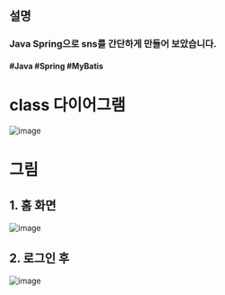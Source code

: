 ## 설명
### Java Spring으로 sns를 간단하게 만들어 보았습니다.

#### #Java #Spring #MyBatis


# class 다이어그램
![image](https://github.com/flashdragon/JavaBird/assets/35221784/20796f93-d96e-407c-8df0-71167a8d6c57)


# 그림
## 1. 홈 화면
![image](https://github.com/flashdragon/JavaBird/assets/35221784/44b17db8-52c8-48ff-a171-e0e56cb9605d)
## 2. 로그인 후
![image](https://github.com/flashdragon/JavaBird/assets/35221784/a2bef24e-c272-4183-a3f0-f3f18d5678f6)

